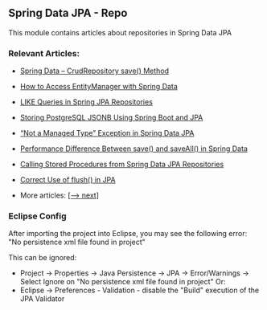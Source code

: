 ## Spring Data JPA - Repo

This module contains articles about repositories in Spring Data JPA 

### Relevant Articles:
- [Spring Data – CrudRepository save() Method](https://www.baeldung.com/spring-data-crud-repository-save)
- [How to Access EntityManager with Spring Data](https://www.baeldung.com/spring-data-entitymanager)
- [LIKE Queries in Spring JPA Repositories](https://www.baeldung.com/spring-jpa-like-queries)
- [Storing PostgreSQL JSONB Using Spring Boot and JPA](https://www.baeldung.com/spring-boot-jpa-storing-postgresql-jsonb)
- [“Not a Managed Type” Exception in Spring Data JPA](https://www.baeldung.com/spring-data-jpa-not-managed-type-exception)
- [Performance Difference Between save() and saveAll() in Spring Data](https://www.baeldung.com/spring-data-save-saveall)
- [Calling Stored Procedures from Spring Data JPA Repositories](https://www.baeldung.com/spring-data-jpa-stored-procedures)
- [Correct Use of flush() in JPA](https://www.baeldung.com/spring-jpa-flush)

- More articles: [[--> next]](../spring-data-jpa-repo-2)

### Eclipse Config 
After importing the project into Eclipse, you may see the following error:  
"No persistence xml file found in project"

This can be ignored: 
- Project -> Properties -> Java Persistence -> JPA -> Error/Warnings -> Select Ignore on "No persistence xml file found in project"
Or: 
- Eclipse -> Preferences - Validation - disable the "Build" execution of the JPA Validator 

